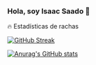 ### Hola, soy Isaac Saado 👋

🔥 Estadísticas de rachas

[![GitHub Streak](https://streak-stats.demolab.com?user=wolfis21&theme=black-ice&locale=es)](https://git.io/streak-stats)

[![Anurag's GitHub stats](https://github-readme-stats.vercel.app/api?username=wolfis21)](https://github.com/anuraghazra/github-readme-stats)

<!--
**wolfis21/wolfis21** is a ✨ _special_ ✨ repository because its `README.md` (this file) appears on your GitHub profile.

Here are some ideas to get you started:

- 🔭 I’m currently working on ...
- 🌱 I’m currently learning ...
- 👯 I’m looking to collaborate on ...
- 🤔 I’m looking for help with ...
- 💬 Ask me about ...
- 📫 How to reach me: ...
- 😄 Pronouns: ...
- ⚡ Fun fact: ...
-->
